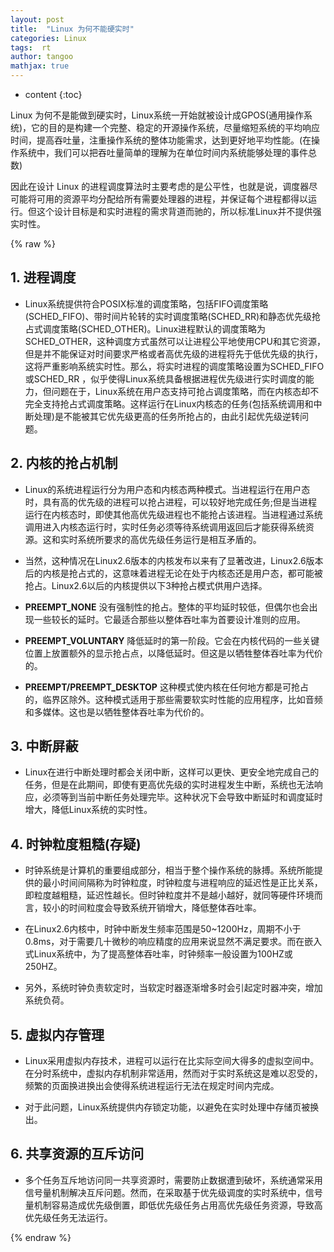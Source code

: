 ```yaml
---
layout: post
title:  "Linux 为何不能硬实时"
categories: Linux
tags:  rt
author: tangoo
mathjax: true
---
```



* content
{:toc}

Linux 为何不是能做到硬实时，Linux系统一开始就被设计成GPOS(通用操作系统)，它的目的是构建一个完整、稳定的开源操作系统，尽量缩短系统的平均响应时间，提高吞吐量，注重操作系统的整体功能需求，达到更好地平均性能。(在操作系统中，我们可以把吞吐量简单的理解为在单位时间内系统能够处理的事件总数)

因此在设计 Linux 的进程调度算法时主要考虑的是公平性，也就是说，调度器尽可能将可用的资源平均分配给所有需要处理器的进程，并保证每个进程都得以运行。但这个设计目标是和实时进程的需求背道而驰的，所以标准Linux并不提供强实时性。





{% raw %}

## 1. 进程调度

* Linux系统提供符合POSIX标准的调度策略，包括FIFO调度策略(SCHED_FIFO)、带时间片轮转的实时调度策略(SCHED_RR)和静态优先级抢占式调度策略(SCHED_OTHER)。Linux进程默认的调度策略为SCHED_OTHER，这种调度方式虽然可以让进程公平地使用CPU和其它资源，但是并不能保证对时间要求严格或者高优先级的进程将先于低优先级的执行，这将严重影响系统实时性。那么，将实时进程的调度策略设置为SCHED_FIFO 或SCHED_RR ，似乎使得Linux系统具备根据进程优先级进行实时调度的能力，但问题在于，Linux系统在用户态支持可抢占调度策略，而在内核态却不完全支持抢占式调度策略。这样运行在Linux内核态的任务(包括系统调用和中断处理)是不能被其它优先级更高的任务所抢占的，由此引起优先级逆转问题。

## 2. 内核的抢占机制

* Linux的系统进程运行分为用户态和内核态两种模式。当进程运行在用户态时，具有高的优先级的进程可以抢占进程，可以较好地完成任务;但是当进程运行在内核态时，即使其他高优先级进程也不能抢占该进程。当进程通过系统调用进入内核态运行时，实时任务必须等待系统调用返回后才能获得系统资源。这和实时系统所要求的高优先级任务运行是相互矛盾的。

* 当然，这种情况在Linux2.6版本的内核发布以来有了显著改进，Linux2.6版本后的内核是抢占式的，这意味着进程无论在处于内核态还是用户态，都可能被抢占。Linux2.6以后的内核提供以下3种抢占模式供用户选择。

* **PREEMPT_NONE** 没有强制性的抢占。整体的平均延时较低，但偶尔也会出现一些较长的延时。它最适合那些以整体吞吐率为首要设计准则的应用。

* **PREEMPT_VOLUNTARY** 降低延时的第一阶段。它会在内核代码的一些关键位置上放置额外的显示抢占点，以降低延时。但这是以牺牲整体吞吐率为代价的。

* **PREEMPT/PREEMPT_DESKTOP** 这种模式使内核在任何地方都是可抢占的，临界区除外。这种模式适用于那些需要软实时性能的应用程序，比如音频和多媒体。这也是以牺牲整体吞吐率为代价的。

## 3. 中断屏蔽
* Linux在进行中断处理时都会关闭中断，这样可以更快、更安全地完成自己的任务，但是在此期间，即使有更高优先级的实时进程发生中断，系统也无法响应，必须等到当前中断任务处理完毕。这种状况下会导致中断延时和调度延时增大，降低Linux系统的实时性。

## 4. 时钟粒度粗糙(存疑)
* 时钟系统是计算机的重要组成部分，相当于整个操作系统的脉搏。系统所能提供的最小时间间隔称为时钟粒度，时钟粒度与进程响应的延迟性是正比关系，即粒度越粗糙，延迟性越长。但时钟粒度并不是越小越好，就同等硬件环境而言，较小的时间粒度会导致系统开销增大，降低整体吞吐率。

* 在Linux2.6内核中，时钟中断发生频率范围是50~1200Hz，周期不小于0.8ms，对于需要几十微秒的响应精度的应用来说显然不满足要求。而在嵌入式Linux系统中，为了提高整体吞吐率，时钟频率一般设置为100HZ或250HZ。

* 另外，系统时钟负责软定时，当软定时器逐渐增多时会引起定时器冲突，增加系统负荷。

## 5. 虚拟内存管理
* Linux采用虚拟内存技术，进程可以运行在比实际空间大得多的虚拟空间中。在分时系统中，虚拟内存机制非常适用，然而对于实时系统这是难以忍受的，频繁的页面换进换出会使得系统进程运行无法在规定时间内完成。

* 对于此问题，Linux系统提供内存锁定功能，以避免在实时处理中存储页被换出。

## 6. 共享资源的互斥访问
* 多个任务互斥地访问同一共享资源时，需要防止数据遭到破坏，系统通常采用信号量机制解决互斥问题。然而，在采取基于优先级调度的实时系统中，信号量机制容易造成优先级倒置，即低优先级任务占用高优先级任务资源，导致高优先级任务无法运行。

{% endraw %}